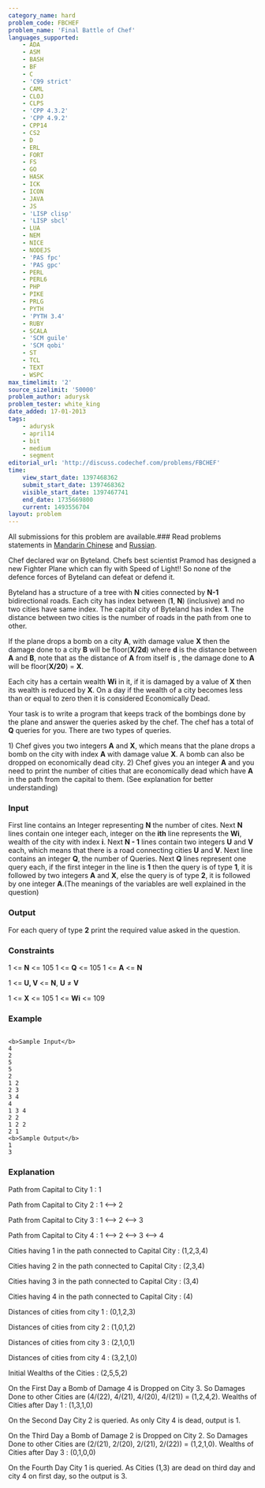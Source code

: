 ```yaml
---
category_name: hard
problem_code: FBCHEF
problem_name: 'Final Battle of Chef'
languages_supported:
    - ADA
    - ASM
    - BASH
    - BF
    - C
    - 'C99 strict'
    - CAML
    - CLOJ
    - CLPS
    - 'CPP 4.3.2'
    - 'CPP 4.9.2'
    - CPP14
    - CS2
    - D
    - ERL
    - FORT
    - FS
    - GO
    - HASK
    - ICK
    - ICON
    - JAVA
    - JS
    - 'LISP clisp'
    - 'LISP sbcl'
    - LUA
    - NEM
    - NICE
    - NODEJS
    - 'PAS fpc'
    - 'PAS gpc'
    - PERL
    - PERL6
    - PHP
    - PIKE
    - PRLG
    - PYTH
    - 'PYTH 3.4'
    - RUBY
    - SCALA
    - 'SCM guile'
    - 'SCM qobi'
    - ST
    - TCL
    - TEXT
    - WSPC
max_timelimit: '2'
source_sizelimit: '50000'
problem_author: adurysk
problem_tester: white_king
date_added: 17-01-2013
tags:
    - adurysk
    - april14
    - bit
    - medium
    - segment
editorial_url: 'http://discuss.codechef.com/problems/FBCHEF'
time:
    view_start_date: 1397468362
    submit_start_date: 1397468362
    visible_start_date: 1397467741
    end_date: 1735669800
    current: 1493556704
layout: problem
---
```

All submissions for this problem are available.###  Read problems statements in [Mandarin Chinese](http://www.codechef.com/download/translated/APRIL14/mandarin/FBCHEF.pdf) and [Russian](http://www.codechef.com/download/translated/APRIL14/russian/FBCHEF.pdf).

Chef declared war on Byteland. Chefs best scientist Pramod has designed a new Fighter Plane which can fly with Speed of Light!! So none of the defence forces of Byteland can defeat or defend it.

Byteland has a structure of a tree with **N** cities connected by **N-1** bidirectional roads. Each city has index between (**1**, **N**) (inclusive) and no two cities have same index. The capital city of Byteland has index **1**. The distance between two cities is the number of roads in the path from one to other.

If the plane drops a bomb on a city **A**, with damage value **X** then the damage done to a city **B** will be floor(**X/2d**) where **d** is the distance between **A** and **B**, note that as the distance of **A** from itself is , the damage done to **A** will be floor(**X/20**) = **X**.

Each city has a certain wealth **Wi** in it, if it is damaged by a value of **X** then its wealth is reduced by **X**. On a day if the wealth of a city becomes less than or equal to zero then it is considered Economically Dead.

Your task is to write a program that keeps track of the bombings done by the plane and answer the queries asked by the chef. The chef has a total of **Q** queries for you. There are two types of queries.

1\) Chef gives you two integers **A** and **X**, which means that the plane drops a bomb on the city with index **A** with damage value **X**. A bomb can also be dropped on economically dead city.
2\) Chef gives you an integer **A** and you need to print the number of cities that are economically dead which have **A** in the path from the capital to them.
(See explanation for better understanding)

### Input

First line contains an Integer representing **N** the number of cites.
Next **N** lines contain one integer each, integer on the **ith** line represents the **Wi**, wealth of the city with index **i**.
Next **N - 1** lines contain two integers **U** and **V** each, which means that there is a road connecting cities **U** and **V**.
Next line contains an integer **Q**, the number of Queries.
Next **Q** lines represent one query each, if the first integer in the line is **1** then the query is of type **1**, it is followed by two integers **A** and **X**, else the query is of type **2**, it is followed by one integer **A**.(The meanings of the variables are well explained in the question)

### Output

For each query of type **2** print the required value asked in the question.

### Constraints

1 <= **N** <= 105
1 <= **Q** <= 105
1 <= **A** <= **N**

1 <= **U, V** <= **N**, **U** ≠ **V**

1 <= **X** <= 105
1 <= **Wi** <= 109

### Example

```

<b>Sample Input</b>
4
2
5
5
2
1 2
2 3
3 4
4
1 3 4
2 2
1 2 2
2 1
<b>Sample Output</b>
1
3

```
### Explanation

Path from Capital to City 1 : 1

Path from Capital to City 2 : 1 <--> 2

Path from Capital to City 3 : 1 <--> 2 <--> 3

Path from Capital to City 4 : 1 <--> 2 <--> 3 <--> 4

Cities having 1 in the path connected to Capital City : (1,2,3,4)

Cities having 2 in the path connected to Capital City : (2,3,4)

Cities having 3 in the path connected to Capital City : (3,4)

Cities having 4 in the path connected to Capital City : (4)

Distances of cities from city 1 : (0,1,2,3)

Distances of cities from city 2 : (1,0,1,2)

Distances of cities from city 3 : (2,1,0,1)

Distances of cities from city 4 : (3,2,1,0)

Initial Wealths of the Cities : (2,5,5,2)

On the First Day a Bomb of Damage 4 is Dropped on City 3. So Damages Done to other Cities are (4/(22), 4/(21), 4/(20), 4/(21)) = (1,2,4,2). Wealths of Cities after Day 1 : (1,3,1,0)

On the Second Day City 2 is queried. As only City 4 is dead, output is 1.

On the Third Day a Bomb of Damage 2 is Dropped on City 2. So Damages Done to other Cities are (2/(21), 2/(20), 2/(21), 2/(22)) = (1,2,1,0). Wealths of Cities after Day 3 : (0,1,0,0)

On the Fourth Day City 1 is queried. As Cities (1,3) are dead on third day and city 4 on first day, so the output is 3.